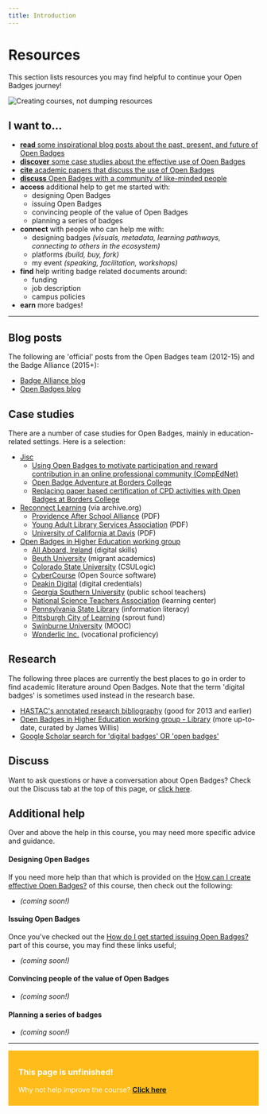```yaml
---
title: Introduction
---
```


# Resources

This section lists resources you may find helpful to continue your Open Badges journey!

<img src="{{ site.baseurl }}/img/visual-thinkery/learning-technologist.png" alt="Creating courses, not dumping resources">


## I want to...

* [**read** some inspirational blog posts about the past, present, and future of Open Badges](#blogposts)
* [**discover** some case studies about the effective use of Open Badges](#casestudies)
* [**cite** academic papers that discuss the use of Open Badges](#research)
* [**discuss** Open Badges with a community of like-minded people](#discuss)
* **access** additional help to get me started with: 
     * designing Open Badges
     * issuing Open Badges
     * convincing people of the value of Open Badges
     * planning a series of badges
* **connect** with people who can help me with:
     * designing badges *(visuals, metadata, learning pathways, connecting to others in the ecosystem)*
     * platforms *(build, buy, fork)*
     * my event *(speaking, facilitation, workshops)*
* **find** help writing badge related documents around:
     * funding
     * job description
     * campus policies
* **earn** more badges!


-----
<a name="blogposts"></a>
## Blog posts
The following are 'official' posts from the Open Badges team (2012-15) and the Badge Alliance (2015+):

* [Badge Alliance blog](https://medium.com/badge-alliance)
* [Open Badges blog](http://openbadges.tumblr.com)


<a name="casestudies"></a>
## Case studies
There are a number of case studies for Open Badges, mainly in education-related settings. Here is a selection:

* [Jisc](http://www.rsc-scotland.org/?tag=open-badges)
     * [Using Open Badges to motivate participation and reward contribution in an online professional community (CompEdNet)](http://www.rsc-scotland.org/?p=1613)
     * [Open Badge Adventure at Borders College](http://www.rsc-scotland.org/?p=2454)
     * [Replacing paper based certification of CPD activities with Open Badges at Borders College](http://www.rsc-scotland.org/?p=3805)
* [Reconnect Learning](http://web.archive.org/web/20151020010224/http://www.reconnectlearning.org/case-studies) (via archive.org)
     * [Providence After School Alliance](http://web.archive.org/web/20140312035600/http://www.reconnectlearning.org/wp-content/uploads/2014/02/pasa_case_study_final.pdf) (PDF)
     * [Young Adult Library Services Association](http://web.archive.org/web/20150627130509/http://www.reconnectlearning.org/wp-content/uploads/2014/01/YALSA_case_study_final.pdf) (PDF)
     * [University of California at Davis](http://web.archive.org/web/20151016214148/http://www.reconnectlearning.org/wp-content/uploads/2014/01/UC-Davis_case_study_final.pdf) (PDF)
* [Open Badges in Higher Education working group](https://sites.google.com/site/openbadgesinhighereducation/case-studies)
     * [All Aboard, Ireland](https://sites.google.com/site/openbadgesinhighereducation/All-Aboard-Ireland) (digital skills)
     * [Beuth University](https://sites.google.com/site/openbadgesinhighereducation/beuth-university) (migrant academics)
     * [Colorado State University](https://sites.google.com/site/openbadgesinhighereducation/colorado-state-university) (CSULogic)
     * [CyberCourse](https://sites.google.com/site/openbadgesinhighereducation/cybercourse) (Open Source software)
     * [Deakin Digital](https://sites.google.com/site/openbadgesinhighereducation/deakin-digital) (digital credentials)
     * [Georgia Southern University](https://sites.google.com/site/openbadgesinhighereducation/georgia-southern-university) (public school teachers)
     * [National Science Teachers Association](https://sites.google.com/site/openbadgesinhighereducation/national-science-teachers-association) (learning center)
     * [Pennsylvania State Library](https://sites.google.com/site/openbadgesinhighereducation/penn-state-library) (information literacy)
     * [Pittsburgh City of Learning](https://sites.google.com/site/openbadgesinhighereducation/the-sprout-fund) (sprout fund)
     * [Swinburne University](https://sites.google.com/site/openbadgesinhighereducation/swinburne-university-of-technology-australia) (MOOC)
     * [Wonderlic Inc.](https://sites.google.com/site/openbadgesinhighereducation/wonderlic-inc) (vocational proficiency)
    

<a name="research"></a>
## Research

The following three places are currently the best places to go in order to find academic literature around Open Badges. Note that the term 'digital badges' is sometimes used instead in the research base.

* [HASTAC's annotated research bibliography](https://www.hastac.org/digital-badges-bibliography) (good for 2013 and earlier)
* [Open Badges in Higher Education working group - Library](https://sites.google.com/site/openbadgesinhighereducation/library-1) (more up-to-date, curated by James Willis)
* [Google Scholar search for 'digital badges' OR 'open badges'](https://scholar.google.com/scholar?hl=en&q=%22digital+badges%22+or+%22openbadges%22&btnG=&as_sdt=1%2C5)


<a name="discuss"></a>
## Discuss
Want to ask questions or have a conversation about Open Badges? Check out the Discuss tab at the top of this page, or [click here](http://badges.thinkoutloudclub.com/modules/discuss/discuss/).

<a name="help"></a>
## Additional help
Over and above the help in this course, you may need more specific advice and guidance.

#### Designing Open Badges
If you need more help than that which is provided on the [How can I create effective Open Badges?](http://badges.thinkoutloudclub.com/modules/how/do/) of this course, then check out the following:

* *(coming soon!)*


#### Issuing Open Badges
Once you've checked out the [How do I get started issuing Open Badges?](http://badges.thinkoutloudclub.com/modules/how/know/) part of this course, you may find these links useful;

* *(coming soon!)*


#### Convincing people of the value of Open Badges

* *(coming soon!)*

#### Planning a series of badges

* *(coming soon!)*



-----

<div style="background:#FFBC1A; padding:10px; padding-left:20px; color:white;">
<h3>This page is unfinished!</h3>
<p>Why not help improve the course? <strong><a href="https://github.com/thinkoutloudclub/badge-course/wiki/Help-improve-the-Open-Badges-101-course">Click here</a></strong></p>
</div>

